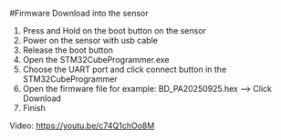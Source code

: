 #Firmware Download into the sensor

1. Press and Hold on the boot button on the sensor
2. Power on the sensor with usb cable
3. Release the boot button
4. Open the STM32CubeProgrammer.exe
5. Choose the UART port and click connect button in the STM32CubeProgrammer
6. Open the firmware file for example: BD_PA20250925.hex --> Click Download
7. Finish

Video: https://youtu.be/c74Q1chOo8M

